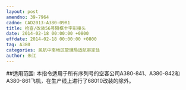 ```yaml
---
layout: post
amendno: 39-7964
cadno: CAD2013-A380-09R1
title: 检查/改装56号隔框十字形接头
date: 2014-02-18 00:00:00 +0800
effdate: 2014-02-18 00:00:00 +0800
tag: A380
categories: 民航中南地区管理局适航审定处
author: 朱江
---
```


##适用范围:
本指令适用于所有序列号的空客公司A380-841、A380-842和A380-861飞机，在生产线上进行了68010改装的除外。

